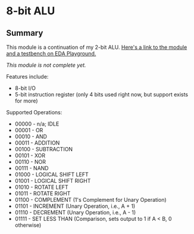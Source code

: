 # 8-bit ALU
## Summary

This module is a continuation of my 2-bit ALU.
[Here's a link to the module and a testbench on EDA Playground.](https://www.edaplayground.com/x/gqr8)

*This module is not complete yet.*

Features include:
 - 8-bit I/O
 - 5-bit instruction register (only 4 bits used right now, but support exists for more)

Supported Operations:
 - 00000 - n/a; IDLE
 - 00001 - OR
 - 00010 - AND
 - 00011 - ADDITION
 - 00100 - SUBTRACTION
 - 00101 - XOR
 - 00110 - NOR
 - 00111 - NAND
 - 01000 - LOGICAL SHIFT LEFT
 - 01001 - LOGICAL SHIFT RIGHT
 - 01010 - ROTATE LEFT
 - 01011 - ROTATE RIGHT
 - 01100 - COMPLEMENT (1's Complement for Unary Operation)
 - 01101 - INCREMENT (Unary Operation, i.e., A + 1)
 - 01110 - DECREMENT (Unary Operation, i.e., A - 1)
 - 01111 - SET LESS THAN (Comparison, sets output to 1 if A < B, 0 otherwise)
